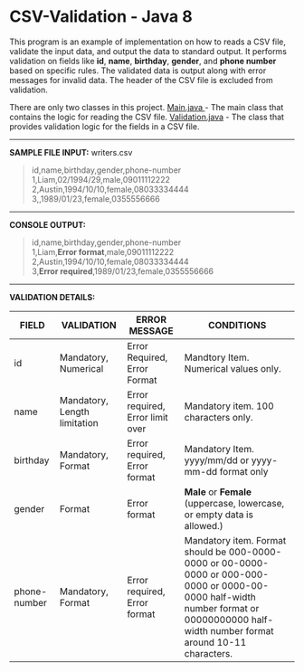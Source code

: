 # CSV-Validation - Java 8

This program is an example of implementation on how to reads a CSV file, validate the input data, and output the data to standard output. It performs validation on fields like **id**, **name**, **birthday**, **gender**, and **phone number** based on specific rules. The validated data is output along with error messages for invalid data. The header of the CSV file is excluded from validation.

There are only two classes in this project.
[Main.java ](https://github.com/poralcode/CSV-Validation/blob/master/src/Main.java "Main.java ")- The main class that contains the logic for reading the CSV file.
[Validation.java](https://github.com/poralcode/CSV-Validation/blob/master/src/Validation.java "Validation.java") - The class that provides validation logic for the fields in a CSV file.

------------


**SAMPLE FILE INPUT:**  writers.csv
> id,name,birthday,gender,phone-number<br>
1,Liam,02/1994/29,male,09011112222<br>
2,Austin,1994/10/10,female,08033334444<br>
3,,1989/01/23,female,0355556666<br>

------------


**CONSOLE OUTPUT:**
> id,name,birthday,gender,phone-number<br>
1,Liam,**Error format**,male,09011112222<br>
2,Austin,1994/10/10,female,08033334444<br>
3,**Error required**,1989/01/23,female,0355556666

------------


**VALIDATION DETAILS:**

| FIELD           | VALIDATION | ERROR MESSAGE | CONDITIONS     |
| ------------- | -------------- | ------------------- | ------------------ |
| id  | Mandatory, Numerical  | Error Required, Error Format | Mandtory Item. Numerical values only.
| name  | Mandatory, Length limitation  | Error required, Error limit over | Mandatory item. 100 characters only.
| birthday  | Mandatory, Format  | Error required, Error format | Mandatory Item. yyyy/mm/dd or yyyy-mm-dd format only 
| gender  | Format  | Error format | **Male** or **Female** (uppercase, lowercase, or empty data is allowed.)
| phone-number  | Mandatory, Format  |Error required, Error format| Mandatory item. Format should be 000-0000-0000 or 00-0000-0000 or 000-000-0000 or 0000-00-0000 half-width number format or 00000000000 half-width number format around 10-11 characters.

